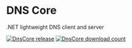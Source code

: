 # DNS Core
.NET lightweight DNS client and server

[![DnsCore release](https://img.shields.io/nuget/v/DnsCore)](https://www.nuget.org/packages/DnsCore/)
[![DnsCore download count](https://img.shields.io/nuget/dt/DnsCore)](https://www.nuget.org/packages/DnsCore/)